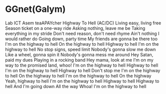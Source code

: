 # GGnet(Galym)
Lab ICT Asem teaAPAYcher
Highway To Hell (AC/DC)
Living easy, living free
Season ticket on a one-way ride
Asking nothing, leave me be
Taking everything in my stride
Don't need reason, don't need rhyme
Ain't nothing I would rather do
Going down, party time
My friends are gonna be there too
I'm on the highway to hell
On the highway to hell
Highway to hell
I'm on the highway to hell
No stop signs, speed limit
Nobody's gonna slow me down
Like a wheel, gonna spin it
Nobody's gonna mess me around
Hey Satan, paid my dues
Playing in a rocking band
Hey mama, look at me
I'm on my way to the promised land, whoo!
I'm on the highway to hell
Highway to hell
I'm on the highway to hell
Highway to hell
Don't stop me
I'm on the highway to hell
On the highway to hell
I'm on the highway to hell
On the highway
Yeah, highway to hell
I'm on the highway to hell
Highway to hell
Highway to hell
And I'm going down
All the way
Whoa!
I'm on the highway to hell
